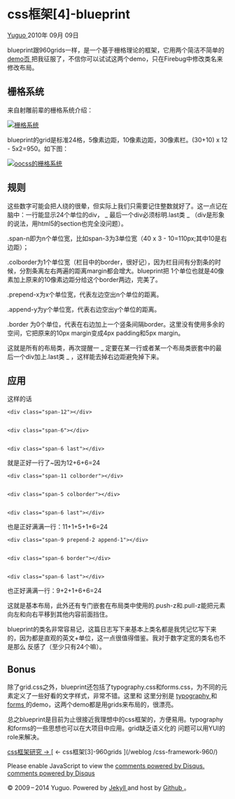 #  css框架[4]-blueprint

[ Yuguo ](http://yuguo.us) 2010年 09月 09日

blueprint跟960grids一样，是一个基于栅格理论的框架，它用两个简洁不简单的 [ demo页
](http://www.blueprintcss.org/tests/)
把我征服了，不信你可以试试这两个demo，只在Firebug中修改类名来修改布局。

##  栅格系统

来自射雕前辈的栅格系统介绍：

[ ![栅格系统](http://yuguo.us/files/2010/09/grid_vocabulary.png)
](http://lifesinger.org/blog/2008/10/grid-system-2/)

blueprint的grid是标准24格，5像素边距，10像素边距，30像素栏。(30+10) x 12 - 5x2=950。如下图：

[ ![oocss的栅格系统](http://yuguo.us/files/2010/09/2010-9-8-22-58-10.jpg)
](http://yuguo.us/files/2010/09/2010-9-8-22-58-10.jpg)

##  规则

这些数字可能会把人绕的很晕，但实际上我们只需要记住整数就好了。这一点记在脑中：一行能显示24个单位的div， _ 最后一个div必须标明.last类 _
（div是形象的说法，用html5的section也完全没问题）。

.span-n即为n个单位宽，比如span-3为3单位宽（40 x 3 - 10=110px;其中10是右边距）；

.colborder为1个单位宽（栏目中的border，很好记），因为栏目间有分割条的时候，分割条离左右两遍的距离margin都会增大。blueprint把
1个单位也就是40像素加上原来的10像素边距分给这个border两边，完美了。

.prepend-x为x个单位宽，代表左边空出n个单位的距离。

.append-y为y个单位宽，代表右边空出y个单位的距离。

.border 为0个单位，代表在右边加上一个竖条间隔border。这里没有使用多余的空间，它把原来的10px margin变成4px
padding和5px margin。

这就是所有的布局类，再次提醒一 _ 定要在某一行或者某一个布局类嵌套中的最后一个div加上.last类 _ ，这样能去掉右边距避免掉下来。

##  应用

这样的话

    
    
    <div class="span-12"></div>
    
    
    <div class="span-6"></div>
    
    
    <div class="span-6 last"></div>

就是正好一行了~因为12+6+6=24

    
    
    <div class="span-11 colborder"></div>
    
    
    <div class="span-5 colborder"></div>
    
    
    <div class="span-6 last"></div>

也是正好满满一行：11+1+5+1+6=24

    
    
    <div class="span-9 prepend-2 append-1"></div>
    
    
    <div class="span-6 border"></div>
    
    
    <div class="span-6 last"></div>

也正好满满一行：9+2+1+6+6=24

这就是基本布局，此外还有专门嵌套在布局类中使用的.push-z和.pull-z能把元素向左和向右平移到其他内容前面挡住。

blueprint的类名非常容易记，这篇日志写下来基本上类名都是我凭记忆写下来的，因为都是直观的英文+单位，这一点很值得借鉴。我对于数字定宽的类名也不是那么
反感了（至少只有24个嘛）。

##  Bonus

除了grid.css之外，blueprint还包括了typography.css和forms.css，为不同的元素定义了一些好看的文字样式，非常不错。这里和
这里分别是 [ typography ](http://www.blueprintcss.org/tests/parts/elements.html) 和
[ forms ](http://www.blueprintcss.org/tests/parts/forms.html)
的demo，这两个demo都是用grids来布局的，很漂亮。

总之blueprint是目前为止很接近我理想中的css框架的，方便易用。typography和forms的一些思想也可以在大项目中应用。grid缺乏语义化的
问题可以用YUI的role来解决。

[ css框架研究 → ](/weblog/css-framework-intro/) [ ← css框架[3]-960grids ](/weblog
/css-framework-960/)

Please enable JavaScript to view the [ comments powered by Disqus.
](http://disqus.com/?ref_noscript) [ comments powered by  Disqus
](http://disqus.com)

© 2009 – 2014 Yuguo. Powered by [ Jekyll ](https://github.com/mojombo/jekyll)
and host by [ Github ](https://github.com/yuguo) 。

